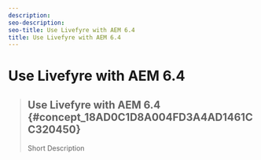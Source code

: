 ```yaml
---
description: 
seo-description: 
seo-title: Use Livefyre with AEM 6.4
title: Use Livefyre with AEM 6.4
---
```


# Use Livefyre with AEM 6.4


>## Use Livefyre with AEM 6.4 {#concept_18AD0C1D8A004FD3A4AD1461CC320450}
>Short Description



